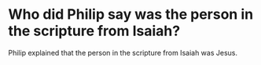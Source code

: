 # Who did Philip say was the person in the scripture from Isaiah?

Philip explained that the person in the scripture from Isaiah was Jesus.

